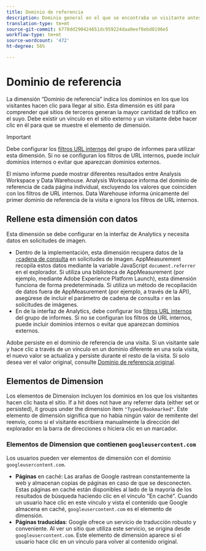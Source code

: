 ```yaml
---
title: Dominio de referencia
description: Dominio general en el que se encontraba un visitante antes de hacer clic en el sitio.
translation-type: tm+mt
source-git-commit: 6778dd290424651dc959224daa0eef8ebd8196e5
workflow-type: tm+mt
source-wordcount: '472'
ht-degree: 56%

---
```



# Dominio de referencia

La dimensión “Dominio de referencia” indica los dominios en los que los visitantes hacen clic para llegar al sitio. Esta dimensión es útil para comprender qué sitios de terceros generan la mayor cantidad de tráfico en el suyo. Debe existir un vínculo en el sitio externo y un visitante debe hacer clic en él para que se muestre el elemento de dimensión.

>[!IMPORTANT]
>
>Debe configurar los [filtros URL internos](/help/admin/admin/internal-url-filter-admin.md) del grupo de informes para utilizar esta dimensión. Si no se configuran los filtros de URL internos, puede incluir dominios internos o evitar que aparezcan dominios externos.

El mismo informe puede mostrar diferentes resultados entre Analysis Workspace y Data Warehouse. Analysis Workspace informa del dominio de referencia de cada página individual, excluyendo los valores que coinciden con los filtros de URL internos. Data Warehouse informa únicamente del primer dominio de referencia de la visita e ignora los filtros de URL internos.

## Rellene esta dimensión con datos

Esta dimensión se debe configurar en la interfaz de Analytics y necesita datos en solicitudes de imagen.

* Dentro de la implementación, esta dimensión recupera datos de la [`r`cadena de consulta](/help/implement/validate/query-parameters.md) en solicitudes de imagen. AppMeasurement recopila estos datos mediante la variable JavaScript `document.referrer` en el explorador. Si utiliza una biblioteca de AppMeasurement (por ejemplo, mediante Adobe Experience Platform Launch), esta dimensión funciona de forma predeterminada. Si utiliza un método de recopilación de datos fuera de AppMeasurement (por ejemplo, a través de la API), asegúrese de incluir el parámetro de cadena de consulta `r` en las solicitudes de imágenes.
* En de la interfaz de Analytics, debe configurar los [filtros URL internos](/help/admin/admin/internal-url-filter-admin.md) del grupo de informes. Si no se configuran los filtros de URL internos, puede incluir dominios internos o evitar que aparezcan dominios externos.

Adobe persiste en el dominio de referencia de una visita. Si un visitante sale y hace clic a través de un vínculo en un dominio diferente en una sola visita, el nuevo valor se actualiza y persiste durante el resto de la visita. Si solo desea ver el valor original, consulte [Dominio de referencia original](original-referring-domain.md).

## Elementos de Dimension

Los elementos de Dimension incluyen los dominios en los que los visitantes hacen clic hasta el sitio. If a hit does not have any referrer data (either set or persisted), it groups under the dimension item `"Typed/Bookmarked"`. Este elemento de dimensión significa que no había ningún valor de remitente del reenvío, como si el visitante escribiera manualmente la dirección del explorador en la barra de direcciones o hiciera clic en un marcador.

### Elementos de Dimension que contienen `googleusercontent.com`

Los usuarios pueden ver elementos de dimensión con el dominio `googleusercontent.com`.

* **Páginas** en caché: Las arañas de Google rastrean constantemente la web y almacenan copias de páginas en caso de que se desconecten. Estas páginas en caché están disponibles al lado de la mayoría de los resultados de búsqueda haciendo clic en el vínculo &quot;En caché&quot;. Cuando un usuario hace clic en este vínculo y vista el contenido que Google almacena en caché, `googleusercontent.com` es el elemento de dimensión.
* **Páginas traducidas**: Google ofrece un servicio de traducción robusto y conveniente. Al ver un sitio que utiliza este servicio, se origina desde `googleusercontent.com`. Este elemento de dimensión aparece si el usuario hace clic en un vínculo para volver al contenido original.
